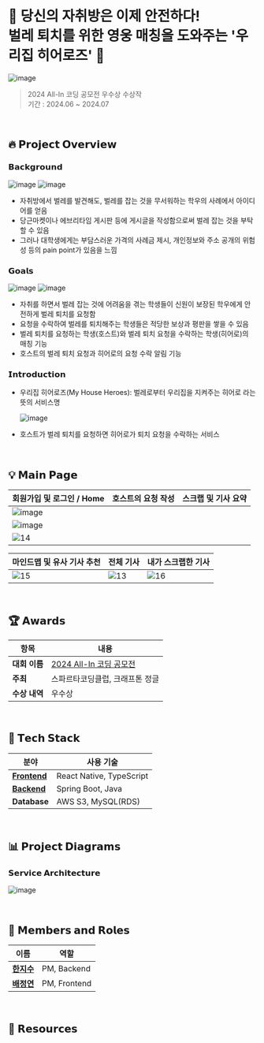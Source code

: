 # 👊 당신의 자취방은 이제 안전하다! </br> 벌레 퇴치를 위한 영웅 매칭을 도와주는 '우리집 히어로즈' 👊
![image](https://github.com/user-attachments/assets/f637768f-0306-48c2-b4dd-6a099cd42359)


> 2024 All-In 코딩 공모전 우수상 수상작 </br>
> 기간 : 2024.06 ~ 2024.07 </br>

</br>

## 🔥 **𝗣𝗿𝗼𝗷𝗲𝗰𝘁 𝗢𝘃𝗲𝗿𝘃𝗶𝗲𝘄**

### 𝗕𝗮𝗰𝗸𝗴𝗿𝗼𝘂𝗻𝗱
![image](https://github.com/user-attachments/assets/e6da95a9-ebc9-4963-b471-707a1cc018b7)
![image](https://github.com/user-attachments/assets/0e01bec9-9940-49ac-a94d-ce0a12cacef8)

- 자취방에서 벌레를 발견해도, 벌레를 잡는 것을 무서워하는 학우의 사례에서 아이디어를 얻음 
- 당근마켓이나 에브리타임 게시판 등에 게시글을 작성함으로써 벌레 잡는 것을 부탁할 수 있음
- 그러나 대학생에게는 부담스러운 가격의 사례금 제시, 개인정보와 주소 공개의 위험성 등의 pain point가 있음을 느낌


### 𝗚𝗼𝗮𝗹𝘀
![image](https://github.com/user-attachments/assets/ab254749-fe59-43b6-a30f-4ddd15ecf1b1)
![image](https://github.com/user-attachments/assets/417cf57a-457a-4c85-ab3d-63a8fded0f1d)

- 자취를 하면서 벌레 잡는 것에 어려움을 겪는 학생들이 신원이 보장된 학우에게 안전하게 벌레 퇴치를 요청함 
- 요청을 수락하여 벌레를 퇴치해주는 학생들은 적당한 보상과 평판을 쌓을 수 있음
- 벌레 퇴치를 요청하는 학생(호스트)와 벌레 퇴치 요청을 수락하는 학생(히어로)의 매칭 기능
- 호스트의 벌레 퇴치 요청과 히어로의 요청 수락 알림 기능

### 𝗜𝗻𝘁𝗿𝗼𝗱𝘂𝗰𝘁𝗶𝗼𝗻

- 우리집 히어로즈(My House Heroes): 벌레로부터 우리집을 지켜주는 히어로 라는 뜻의 서비스명
  
  ![image](https://github.com/user-attachments/assets/aa1c1281-7401-48d3-a060-85e34094ce50)

- 호스트가 벌레 퇴치를 요청하면 히어로가 퇴치 요청을 수락하는 서비스 

</br>

## 💡 **𝗠𝗮𝗶𝗻 𝗣𝗮𝗴𝗲**

| **회원가입 및 로그인 / Home**                                                   | **호스트의 요청 작성**                          | **스크랩 및 기사 요약**                                                   |
|--------------------------------------------------------------------------------|----------------------------------------------------------------------------|----------------------------------------------------------------------------|
| ![image](https://github.com/user-attachments/assets/c57483bc-1c86-4de0-988e-cefea5034dad)
 | ![image](https://github.com/user-attachments/assets/f76916f6-2fc6-4722-b6a5-465fe57725b4)
 | ![14](https://github.com/user-attachments/assets/a71edbc7-3a0b-461f-9adf-7ec309bf9690) |

| **마인드맵 및 유사 기사 추천**                                                   | **전체 기사**                                                              | **내가 스크랩한 기사**                                                     |
|--------------------------------------------------------------------------------|----------------------------------------------------------------------------|----------------------------------------------------------------------------|
| ![15](https://github.com/user-attachments/assets/a2f09faa-5b9f-42f9-b6c0-e155eca7d290) | ![13](https://github.com/user-attachments/assets/3137fe25-ed53-4947-bbf7-b7ef734d0f7f) | ![16](https://github.com/user-attachments/assets/b87a9eac-a300-4d51-a2bc-d1f90def122e) |

</br>

## 🏆 **𝗔𝘄𝗮𝗿𝗱𝘀**

| **항목**       | **내용**                                                                 |
|----------------|-------------------------------------------------------------------------|
| **대회 이름**   | [2024 All-In 코딩 공모전](https://spartacodingclub.kr/site/all-in-challenge)       |
| **주최**       | 스파르타코딩클럽, 크래프톤 정글                                                      |
| **수상 내역**   | 우수상                                               |

</br>

## 🔧 **𝗧𝗲𝗰𝗵 𝗦𝘁𝗮𝗰𝗸**

| **분야**       | **사용 기술**                                 | 
|----------------|---------------------------------------------|   
| **[Frontend](https://github.com/team-MyHouseHeroes/myhouseheroes_frontend)**   | React Native, TypeScript                         |
| **[Backend](https://github.com/team-MyHouseHeroes/myhouseheroes_backend)**    | Spring Boot, Java   
| **Database**   | AWS S3, MySQL(RDS)                       |


</br>

##  📊 **𝗣𝗿𝗼𝗷𝗲𝗰𝘁 𝗗𝗶𝗮𝗴𝗿𝗮𝗺𝘀**

### 𝗦𝗲𝗿𝘃𝗶𝗰𝗲 𝗔𝗿𝗰𝗵𝗶𝘁𝗲𝗰𝘁𝘂𝗿𝗲

![image](https://github.com/user-attachments/assets/8943b5c9-f328-45ef-87b0-e834a32cf6cf)


</br>

## 👥 **𝗠𝗲𝗺𝗯𝗲𝗿𝘀 𝗮𝗻𝗱 𝗥𝗼𝗹𝗲𝘀**

| **이름**            | **역할**              |
|---------------------|-----------------------|
| [**한지수**](https://github.com/isuHan)     | PM, Backend |
| [**배정연**](https://github.com/bluishflame)  | PM, Frontend  |

</br>


## 🔗 𝗥𝗲𝘀𝗼𝘂𝗿𝗰𝗲𝘀
